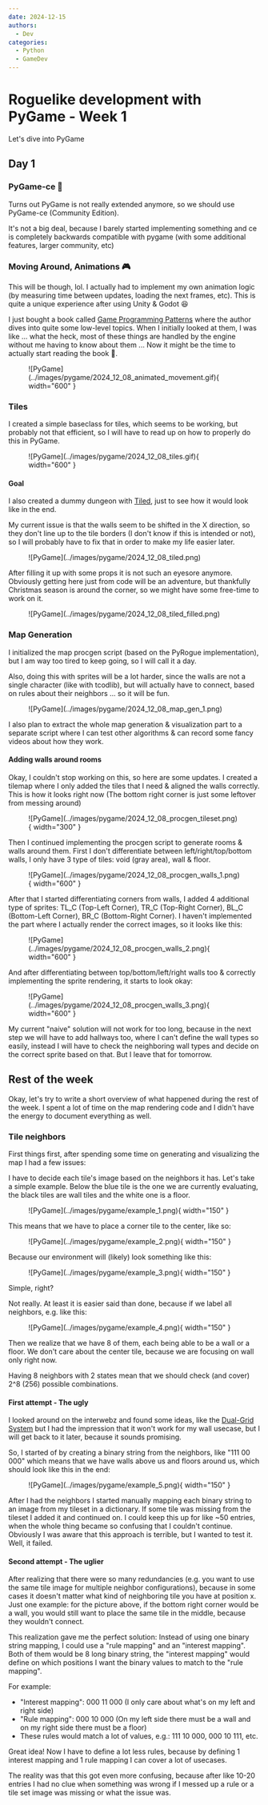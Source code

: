```yaml
---
date: 2024-12-15
authors:
  - Dev
categories:
  - Python
  - GameDev
---
```


# Roguelike development with PyGame - Week 1

Let's dive into PyGame

<!-- more -->

## Day 1

### PyGame-ce :crown:

Turns out PyGame is not really extended anymore, so we should use PyGame-ce (Community Edition). 

It's not a big deal, because I barely started implementing something and ce is completely backwards compatible with pygame (with some additional features, larger community, etc)

### Moving Around, Animations :video_game:

This will be though, lol. I actually had to implement my own animation logic (by measuring time between updates, loading the next frames, etc). This is quite a unique experience after using Unity & Godot :laughing:

I just bought a book called [Game Programming Patterns](https://gameprogrammingpatterns.com/) where the author dives into quite some low-level topics. When I initially looked at them, I was like ... what the heck, most of these things are handled by the engine without me having to know about them ... Now it might be the time to actually start reading the book :book:.

<figure markdown="span">
    ![PyGame](../images/pygame/2024_12_08_animated_movement.gif){ width="600" }
</figure>

### Tiles

I created a simple baseclass for tiles, which seems to be working, but probably not that efficient, so I will have to read up on how to properly do this in PyGame.

<figure markdown="span">
    ![PyGame](../images/pygame/2024_12_08_tiles.gif){ width="600" }
</figure>

#### Goal   

I also created a dummy dungeon with [Tiled](https://www.mapeditor.org/), just to see how it would look like in the end.

My current issue is that the walls seem to be shifted in the X direction, so they don't line up to the tile borders (I don't know if this is intended or not), so I will probably have to fix that in order to make my life easier later.

<figure markdown="span">
    ![PyGame](../images/pygame/2024_12_08_tiled.png)
</figure>

After filling it up with some props it is not such an eyesore anymore. Obviously getting here just from code will be an adventure, but thankfully Christmas season is around the corner, so we might have some free-time to work on it.

<figure markdown="span">
    ![PyGame](../images/pygame/2024_12_08_tiled_filled.png)
</figure>

### Map Generation 

I initialized the map procgen script (based on the PyRogue implementation), but I am way too tired to keep going, so I will call it a day.

Also, doing this with sprites will be a lot harder, since the walls are not a single character (like with tcodlib), 
but will actually have to connect, based on rules about their neighbors ... so it will be fun. 

<figure markdown="span">
    ![PyGame](../images/pygame/2024_12_08_map_gen_1.png)
</figure>

I also plan to extract the whole map generation & visualization part to a separate script where I can test other algorithms & can record some fancy videos about how they work. 

#### Adding walls around rooms

Okay, I couldn't stop working on this, so here are some updates. I created a tilemap where I only added the tiles that I need & aligned the walls correctly. This is how it looks right now (The bottom right corner is just some leftover from messing around)

<figure markdown="span">
    ![PyGame](../images/pygame/2024_12_08_procgen_tileset.png){ width="300" }
</figure>

Then I continued implementing the procgen script to generate rooms & walls around them. First I don't differentiate between left/right/top/bottom walls, I only have 3 type of tiles: void (gray area), wall & floor.

<figure markdown="span">
    ![PyGame](../images/pygame/2024_12_08_procgen_walls_1.png){ width="600" }
</figure>

After that I started differentiating corners from walls, I added 4 additional type of sprites: TL_C (Top-Left Corner), TR_C (Top-Right Corner), BL_C (Bottom-Left Corner), BR_C (Bottom-Right Corner). I haven't implemented the part where I actually render the correct images, so it looks like this:

<figure markdown="span">
    ![PyGame](../images/pygame/2024_12_08_procgen_walls_2.png){ width="600" }
</figure>

And after differentiating between top/bottom/left/right walls too & correctly implementing the sprite rendering, it starts to look okay:

<figure markdown="span">
    ![PyGame](../images/pygame/2024_12_08_procgen_walls_3.png){ width="600" }
</figure>

My current "naive" solution will not work for too long, because in the next step we will have to add hallways too, where I can't define the wall types so easily, instead I will have to check the neighboring wall types and decide on the correct sprite based on that. But I leave that for tomorrow.

## Rest of the week

Okay, let's try to write a short overview of what happened during the rest of the week. I spent a lot of time on the map rendering code and I didn't have the energy to document everything as well.

### Tile neighbors

First things first, after spending some time on generating and visualizing the map I had a few issues:

I have to decide each tile's image based on the neighbors it has. Let's take a simple example. Below the blue tile is the one we are currently evaluating, the black tiles are wall tiles and the white one is a floor.

<figure markdown="span">
    ![PyGame](../images/pygame/example_1.png){ width="150" }
</figure>

This means that we have to place a corner tile to the center, like so:

<figure markdown="span">
    ![PyGame](../images/pygame/example_2.png){ width="150" }
</figure>

Because our environment will (likely) look something like this:

<figure markdown="span">
    ![PyGame](../images/pygame/example_3.png){ width="150" }
</figure>

Simple, right?

Not really. At least it is easier said than done, because if we label all neighbors, e.g. like this:

<figure markdown="span">
    ![PyGame](../images/pygame/example_4.png){ width="150" }
</figure>

Then we realize that we have 8 of them, each being able to be a wall or a floor. We don't care about the center tile, because we are focusing on wall only right now.

Having 8 neighbors with 2 states mean that we should check (and cover) 2^8 (256) possible combinations.

#### First attempt - The ugly

I looked around on the interwebz and found some ideas, like the [Dual-Grid System](https://www.youtube.com/watch?v=jEWFSv3ivTg) but I had the impression that it won't work for my wall usecase, but I will get back to it later, because it sounds promising. 

So, I started of by creating a binary string from the neighbors, like "111 00 000" which means that we have walls above us and floors around us, which should look like this in the end:

<figure markdown="span">
    ![PyGame](../images/pygame/example_5.png){ width="150" }
</figure>

After I had the neighbors I started manually mapping each binary string to an image from my tileset in a dictionary. If some tile was missing from the tileset I added it and continued on. I could keep this up for like ~50 entries, when the whole thing became so confusing that I couldn't continue. Obviously I was aware that this approach is terrible, but I wanted to test it. Well, it failed.

#### Second attempt - The uglier

After realizing that there were so many redundancies (e.g. you want to use the same tile image for multiple neighbor configurations), because in some cases it doesn't matter what kind of neighboring tile you have at position x. Just one example: for the picture above, if the bottom right corner would be a wall, you would still want to place the same tile in the middle, because they wouldn't connect.

This realization gave me the perfect solution: Instead of using one binary string mapping, I could use a "rule mapping" and an "interest mapping".
Both of them would be 8 long binary string, the "interest mapping" would define on which positions I want the binary values to match to the "rule mapping".

For example:


* "Interest mapping": 000 11 000 (I only care about what's on my left and right side)
* "Rule mapping": 000 10 000 (On my left side there must be a wall and on my right side there must be a floor)
* These rules would match a lot of values, e.g.: 111 10 000, 000 10 111, etc.

Great idea! Now I have to define a lot less rules, because by defining 1 interest mapping and 1 rule mapping I can cover a lot of usecases.

The reality was that this got even more confusing, because after like 10-20 entries I had no clue when something was wrong if I messed up a rule or a tile set image was missing or what the issue was.